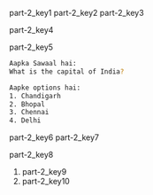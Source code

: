 part-2_key1
part-2_key2
part-2_key3


part-2_key4


part-2_key5


```bash
Aapka Sawaal hai:
What is the capital of India?

Aapke options hai:
1. Chandigarh
2. Bhopal
3. Chennai
4. Delhi
```
part-2_key6
part-2_key7


part-2_key8
1. part-2_key9
2. part-2_key10
